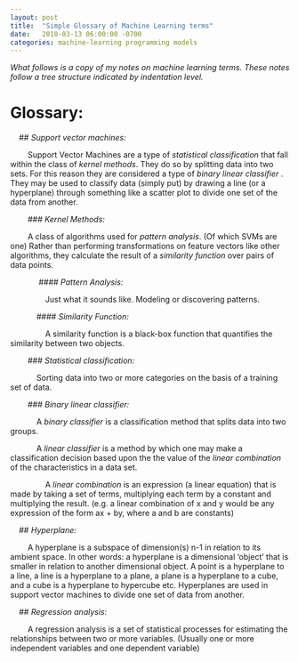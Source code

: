 ```yaml
---
layout: post
title:  "Simple Glossary of Machine Learning terms"
date:   2018-03-13 06:00:00 -0700
categories: machine-learning programming models
---
```


*What follows is a copy of my notes on machine learning terms. These notes follow a tree structure indicated by indentation level.*


# Glossary:

&nbsp;&nbsp;&nbsp;&nbsp;## *Support vector machines:*

&nbsp;&nbsp;&nbsp;&nbsp;&nbsp;&nbsp;&nbsp;&nbsp;Support Vector Machines are a type of *statistical classification* that fall within the class of *kernel methods*. They do so by splitting data into two sets.  For this reason they are considered a type of *binary linear classifier* . They may be used to classify data (simply put) by drawing a line (or a hyperplane) through something like a scatter plot to divide one set of the data from another.


&nbsp;&nbsp;&nbsp;&nbsp;&nbsp;&nbsp;&nbsp;&nbsp;### *Kernel Methods:*

&nbsp;&nbsp;&nbsp;&nbsp;&nbsp;&nbsp;&nbsp;&nbsp;A class of algorithms used for *pattern analysis*. (Of which SVMs are one) Rather than performing transformations on feature vectors like other algorithms, they calculate the result of a *similarity function* over pairs of data points.

&nbsp;&nbsp;&nbsp;&nbsp;&nbsp;&nbsp;&nbsp;&nbsp;&nbsp;&nbsp;&nbsp;&nbsp; #### *Pattern Analysis:*
 
&nbsp;&nbsp;&nbsp;&nbsp;&nbsp;&nbsp;&nbsp;&nbsp;&nbsp;&nbsp;&nbsp;&nbsp;&nbsp;&nbsp;&nbsp;&nbsp;Just what it sounds like.  Modeling or discovering patterns.

&nbsp;&nbsp;&nbsp;&nbsp;&nbsp;&nbsp;&nbsp;&nbsp;&nbsp;&nbsp;&nbsp;&nbsp;#### *Similarity Function:*

&nbsp;&nbsp;&nbsp;&nbsp;&nbsp;&nbsp;&nbsp;&nbsp;&nbsp;&nbsp;&nbsp;&nbsp;&nbsp;&nbsp;&nbsp;&nbsp;A similarity function is a black-box function that quantifies the similarity between two objects.


&nbsp;&nbsp;&nbsp;&nbsp;&nbsp;&nbsp;&nbsp;&nbsp;### *Statistical classification:*

&nbsp;&nbsp;&nbsp;&nbsp;&nbsp;&nbsp;&nbsp;&nbsp;&nbsp;&nbsp;&nbsp;&nbsp;Sorting data into two or more categories on the basis of a training set of data.


&nbsp;&nbsp;&nbsp;&nbsp;&nbsp;&nbsp;&nbsp;&nbsp;### *Binary linear classifier:*

&nbsp;&nbsp;&nbsp;&nbsp;&nbsp;&nbsp;&nbsp;&nbsp;&nbsp;&nbsp;&nbsp;&nbsp;A *binary classifier* is a classification method that splits data into two groups.

&nbsp;&nbsp;&nbsp;&nbsp;&nbsp;&nbsp;&nbsp;&nbsp;&nbsp;&nbsp;&nbsp;&nbsp;A *linear classifier* is a method by which one may make a classification decision based upon the the value of the *linear combination* of the characteristics in a data set.

&nbsp;&nbsp;&nbsp;&nbsp;&nbsp;&nbsp;&nbsp;&nbsp;&nbsp;&nbsp;&nbsp;&nbsp;&nbsp;&nbsp;&nbsp;&nbsp;A *linear combination* is an expression (a linear equation) that is made by taking a set of terms, multiplying each term by a constant and multiplying the result.  (e.g. a linear combination of x and y would be any expression of the form ax + by, where a and b are constants)

&nbsp;&nbsp;&nbsp;&nbsp;## *Hyperplane:*

&nbsp;&nbsp;&nbsp;&nbsp;&nbsp;&nbsp;&nbsp;&nbsp;A hyperplane is a subspace of dimension(s) n-1 in relation to its ambient space. In other words: a hyperplane is a dimensional ‘object’ that is smaller in relation to another dimensional object.  A point is a hyperplane to a line, a line is a hyperplane to a plane, a plane is a hyperplane to a cube, and a cube is a hyperplane to hypercube etc.  Hyperplanes are used in support vector machines to divide one set of data from another.

&nbsp;&nbsp;&nbsp;&nbsp;## *Regression analysis:*

&nbsp;&nbsp;&nbsp;&nbsp;&nbsp;&nbsp;&nbsp;&nbsp;A regression analysis is a set of statistical processes for estimating the relationships between two or more variables.  (Usually one or more independent variables and one dependent variable)

